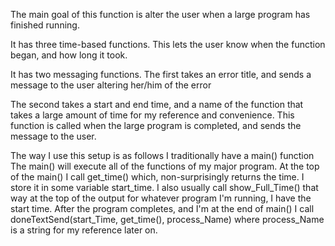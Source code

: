 The main goal of this function is alter the user when a large
 program has finished running.

It has three time-based functions. This lets the user know
when the function began, and how long it took.

It has two messaging functions.
  The first takes an error title, and sends a message to the
  user altering her/him of the error

  The second takes a start and end time, and a name of the
  function that takes a large amount of time for my reference 
  and convenience. This function is called when the large
  program is completed, and sends the message to the user. 


The way I use this setup is as follows
  I traditionally have a main() function
  The main() will execute all of the functions of my major
  program. At the top of the main() I call get_time()
  which, non-surprisingly returns the time. I store it in
  some variable start_time. I also usually call
  show_Full_Time() that way at the top of the output for
  whatever program I'm running, I have the start time.
  After the program completes, and I'm at the end of main()
  I call doneTextSend(start_Time, get_time(), process_Name)
  where process_Name is a string for my reference later on.
